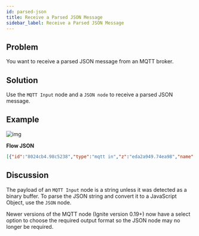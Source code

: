 ```yaml
---
id: parsed-json
title: Receive a Parsed JSON Message
sidebar_label: Receive a Parsed JSON Message
---
```


## Problem

You want to receive a parsed JSON message from an MQTT broker.

## Solution

Use the <code class="node">MQTT Input</code> node and a <code class="node">JSON node</code> to receive a parsed JSON message.

## Example

![img](/assets/docs/mqtt/receive-json.png)

<b>Flow JSON</b>

~~~json
[{"id":"8024cb4.98c5238","type":"mqtt in","z":"eda2a949.74ea98","name":"","topic":"sensors/#","qos":"2","broker":"61de5090.0f5d9","x":260,"y":580,"wires":[["b5098b7f.2361d8"]]},{"id":"15d727dd.33e808","type":"debug","z":"eda2a949.74ea98","name":"","active":true,"console":"false","complete":"false","x":530,"y":580,"wires":[]},{"id":"2aed678c.3de738","type":"mqtt out","z":"eda2a949.74ea98","name":"","topic":"sensors/livingroom/temp","qos":"","retain":"false","broker":"61de5090.0f5d9","x":310,"y":520,"wires":[]},{"id":"3b613a69.a247c6","type":"inject","z":"eda2a949.74ea98","name":"temp json","topic":"","payload":"{\"sensor_id\":1234,\"temperature\":13}","payloadType":"json","repeat":"","crontab":"","once":false,"x":120,"y":520,"wires":[["2aed678c.3de738"]]},{"id":"b5098b7f.2361d8","type":"json","z":"eda2a949.74ea98","name":"","pretty":false,"x":390,"y":580,"wires":[["15d727dd.33e808"]]},{"id":"61de5090.0f5d9","type":"mqtt-broker","z":"","broker":"localhost","port":"1883","clientid":"","usetls":false,"compatmode":true,"keepalive":"60","cleansession":true,"willTopic":"","willQos":"0","willPayload":"","birthTopic":"","birthQos":"0","birthPayload":""}]
~~~



## Discussion

The payload of an <code class="node">MQTT Input</code> node is a string unless it was detected as a binary buffer.  To parse the JSON string and convert it to a JavaScript Object, use the <code class="node">JSON</code> node.

Newer versions of the MQTT node (Ignite version 0.19+) now have a select option to choose the required output format so the JSON node may no longer be required.
